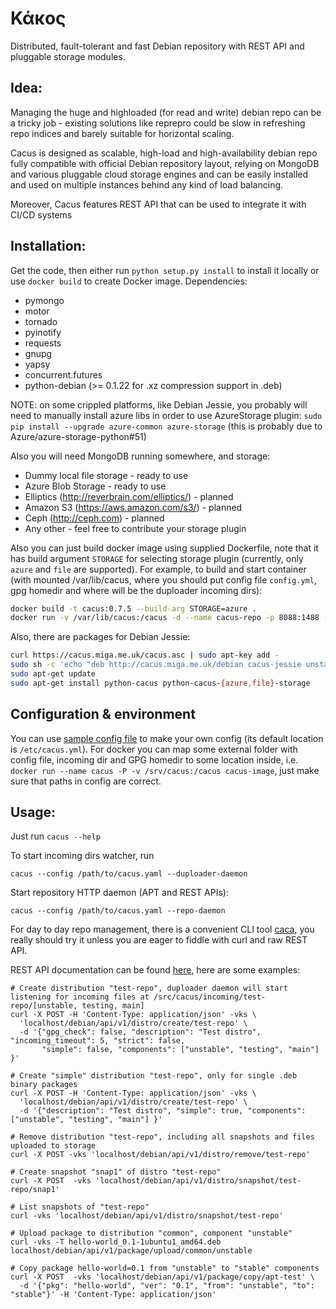 Κάκος 
=====

Distributed, fault-tolerant and fast Debian repository with REST API and pluggable storage modules.

Idea:
-----
Managing the huge and highloaded (for read and write) debian repo can be a tricky job - existing solutions like reprepro could be slow in refreshing repo indices and barely suitable for horizontal scaling. 

Cacus is designed as scalable, high-load and high-availability debian repo fully compatible with official Debian repository layout, relying on MongoDB and various pluggable cloud storage engines and can be easily installed and used on multiple instances behind any kind of load balancing. 

Moreover, Cacus features REST API that can be used to integrate it with CI/CD systems

Installation:
-----------
Get the code, then either run ```python setup.py install``` to install it locally or use ```docker build``` to create Docker image. 
Dependencies:
- pymongo
- motor
- tornado
- pyinotify
- requests
- gnupg
- yapsy
- concurrent.futures
- python-debian (>= 0.1.22 for .xz compression support in .deb)

NOTE: on some crippled platforms, like Debian Jessie, you probably will need to manually install azure libs in order to use AzureStorage plugin: ```sudo pip install --upgrade azure-common azure-storage``` (this is probably due to Azure/azure-storage-python#51)

Also you will need MongoDB running somewhere, and storage:
- Dummy local file storage - ready to use
- Azure Blob Storage - ready to use
- Elliptics (http://reverbrain.com/elliptics/) - planned
- Amazon S3 (https://aws.amazon.com/s3/) - planned
- Ceph (http://ceph.com) - planned
- Any other - feel free to contribute your storage plugin

Also you can just build docker image using supplied Dockerfile, note that it has build argument `STORAGE` for selecting storage plugin (currently, only `azure` and `file` are supported). For example, to build and start container (with mounted /var/lib/cacus, where you should put config file `config.yml`, gpg homedir and where will be the duploader incoming dirs):
```sh
docker build -t cacus:0.7.5 --build-arg STORAGE=azure .
docker run -v /var/lib/cacus:/cacus -d --name cacus-repo -p 8088:1488 --restart always cacus:0.7.5
```

Also, there are packages for Debian Jessie:
```sh
curl https://cacus.miga.me.uk/cacus.asc | sudo apt-key add -
sudo sh -c 'echo "deb http://cacus.miga.me.uk/debian cacus-jessie unstable" > /etc/apt/sources.list.d/cacus.list'
sudo apt-get update
sudo apt-get install python-cacus python-cacus-{azure,file}-storage
```

Configuration & environment
---------------------------
You can use [sample config file](contrib/cacus-default.yml) to make your own config (its default location is ```/etc/cacus.yml```). For docker you can map some external folder with config file, incoming dir and GPG homedir to some location inside, i.e. ```docker run --name cacus -P -v /srv/cacus:/cacus cacus-image```, just make sure that paths in config are correct. 

Usage:
------
Just run ```cacus --help```

To start incoming dirs watcher, run
```shell
cacus --config /path/to/cacus.yaml --duploader-daemon
```

Start repository HTTP daemon (APT and REST APIs):
```shell
cacus --config /path/to/cacus.yaml --repo-daemon
```

For day to day repo management, there is a convenient CLI tool [caca](https://github.com/beebeeep/caca), you really should try it unless you are eager to fiddle with curl and raw REST API. 

REST API documentation can be found [here](https://cacus.miga.me.uk/docs/), here are some examples:
```shell
# Create distribution "test-repo", duploader daemon will start listening for incoming files at /src/cacus/incoming/test-repo/[unstable, testing, main]
curl -X POST -H 'Content-Type: application/json' -vks \
  'localhost/debian/api/v1/distro/create/test-repo' \
  -d '{"gpg_check": false, "description": "Test distro", "incoming_timeout": 5, "strict": false,
       "simple": false, "components": ["unstable", "testing", "main"] }'

# Create "simple" distribution "test-repo", only for single .deb binary packages
curl -X POST -H 'Content-Type: application/json' -vks \
  'localhost/debian/api/v1/distro/create/test-repo' \
  -d '{"description": "Test distro", "simple": true, "components": ["unstable", "testing", "main"] }'

# Remove distribution "test-repo", including all snapshots and files uploaded to storage
curl -X POST -vks 'localhost/debian/api/v1/distro/remove/test-repo'

# Create snapshot "snap1" of distro "test-repo"
curl -X POST  -vks 'localhost/debian/api/v1/distro/snapshot/test-repo/snap1'

# List snapshots of "test-repo"
curl -vks 'localhost/debian/api/v1/distro/snapshot/test-repo'

# Upload package to distribution "common", component "unstable"
curl -vks -T hello-world_0.1-1ubuntu1_amd64.deb localhost/debian/api/v1/package/upload/common/unstable

# Copy package hello-world=0.1 from "unstable" to "stable" components
curl -X POST  -vks 'localhost/debian/api/v1/package/copy/apt-test' \
  -d '{"pkg": "hello-world", "ver": "0.1", "from": "unstable", "to": "stable"}' -H 'Content-Type: application/json'
```
